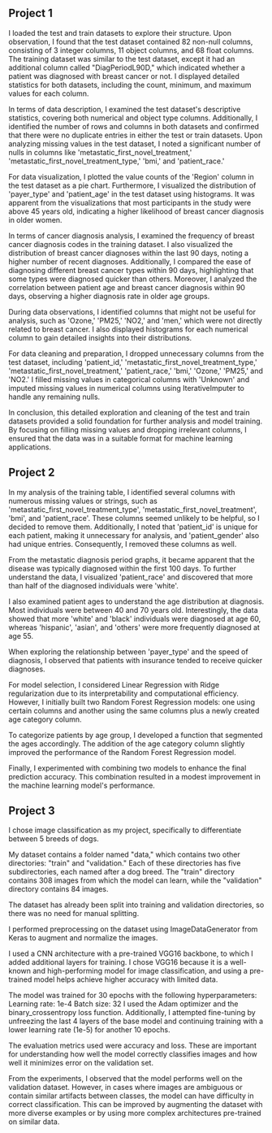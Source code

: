 ## Project 1
I loaded the test and train datasets to explore their structure. Upon observation, I found that the test dataset contained 82 non-null columns, consisting of 3 integer columns, 11 object columns, and 68 float columns. The training dataset was similar to the test dataset, except it had an additional column called "DiagPeriodL90D," which indicated whether a patient was diagnosed with breast cancer or not. I displayed detailed statistics for both datasets, including the count, minimum, and maximum values for each column.

In terms of data description, I examined the test dataset's descriptive statistics, covering both numerical and object type columns. Additionally, I identified the number of rows and columns in both datasets and confirmed that there were no duplicate entries in either the test or train datasets. Upon analyzing missing values in the test dataset, I noted a significant number of nulls in columns like 'metastatic_first_novel_treatment,' 'metastatic_first_novel_treatment_type,' 'bmi,' and 'patient_race.'

For data visualization, I plotted the value counts of the 'Region' column in the test dataset as a pie chart. Furthermore, I visualized the distribution of 'payer_type' and 'patient_age' in the test dataset using histograms. It was apparent from the visualizations that most participants in the study were above 45 years old, indicating a higher likelihood of breast cancer diagnosis in older women.

In terms of cancer diagnosis analysis, I examined the frequency of breast cancer diagnosis codes in the training dataset. I also visualized the distribution of breast cancer diagnoses within the last 90 days, noting a higher number of recent diagnoses. Additionally, I compared the ease of diagnosing different breast cancer types within 90 days, highlighting that some types were diagnosed quicker than others. Moreover, I analyzed the correlation between patient age and breast cancer diagnosis within 90 days, observing a higher diagnosis rate in older age groups.

During data observations, I identified columns that might not be useful for analysis, such as 'Ozone,' 'PM25,' 'NO2,' and 'men,' which were not directly related to breast cancer. I also displayed histograms for each numerical column to gain detailed insights into their distributions.

For data cleaning and preparation, I dropped unnecessary columns from the test dataset, including 'patient_id,' 'metastatic_first_novel_treatment_type,' 'metastatic_first_novel_treatment,' 'patient_race,' 'bmi,' 'Ozone,' 'PM25,' and 'NO2.' I filled missing values in categorical columns with 'Unknown' and imputed missing values in numerical columns using IterativeImputer to handle any remaining nulls.

In conclusion, this detailed exploration and cleaning of the test and train datasets provided a solid foundation for further analysis and model training. By focusing on filling missing values and dropping irrelevant columns, I ensured that the data was in a suitable format for machine learning applications.

## Project 2
In my analysis of the training table, I identified several columns with numerous missing values or strings, such as 'metastatic_first_novel_treatment_type', 'metastatic_first_novel_treatment', 'bmi', and 'patient_race'. These columns seemed unlikely to be helpful, so I decided to remove them. Additionally, I noted that 'patient_id' is unique for each patient, making it unnecessary for analysis, and 'patient_gender' also had unique entries. Consequently, I removed these columns as well.

From the metastatic diagnosis period graphs, it became apparent that the disease was typically diagnosed within the first 100 days. To further understand the data, I visualized 'patient_race' and discovered that more than half of the diagnosed individuals were 'white'.

I also examined patient ages to understand the age distribution at diagnosis. Most individuals were between 40 and 70 years old. Interestingly, the data showed that more 'white' and 'black' individuals were diagnosed at age 60, whereas 'hispanic', 'asian', and 'others' were more frequently diagnosed at age 55.

When exploring the relationship between 'payer_type' and the speed of diagnosis, I observed that patients with insurance tended to receive quicker diagnoses.

For model selection, I considered Linear Regression with Ridge regularization due to its interpretability and computational efficiency. However, I initially built two Random Forest Regression models: one using certain columns and another using the same columns plus a newly created age category column.

To categorize patients by age group, I developed a function that segmented the ages accordingly. The addition of the age category column slightly improved the performance of the Random Forest Regression model.

Finally, I experimented with combining two models to enhance the final prediction accuracy. This combination resulted in a modest improvement in the machine learning model's performance.



## Project 3
I chose image classification as my project, specifically to differentiate between 5 breeds of dogs.

My dataset contains a folder named "data," which contains two other directories: "train" and "validation." Each of these directories has five subdirectories, each named after a dog breed. The "train" directory contains 308 images from which the model can learn, while the "validation" directory contains 84 images.

The dataset has already been split into training and validation directories, so there was no need for manual splitting.

I performed preprocessing on the dataset using ImageDataGenerator from Keras to augment and normalize the images.

I used a CNN architecture with a pre-trained VGG16 backbone, to which I added additional layers for training. I chose VGG16 because it is a well-known and high-performing model for image classification, and using a pre-trained model helps achieve higher accuracy with limited data.

The model was trained for 30 epochs with the following hyperparameters:
Learning rate: 1e-4
Batch size: 32
I used the Adam optimizer and the binary_crossentropy loss function. Additionally, I attempted fine-tuning by unfreezing the last 4 layers of the base model and continuing training with a lower learning rate (1e-5) for another 10 epochs.

The evaluation metrics used were accuracy and loss. These are important for understanding how well the model correctly classifies images and how well it minimizes error on the validation set.

From the experiments, I observed that the model performs well on the validation dataset. However, in cases where images are ambiguous or contain similar artifacts between classes, the model can have difficulty in correct classification. This can be improved by augmenting the dataset with more diverse examples or by using more complex architectures pre-trained on similar data.